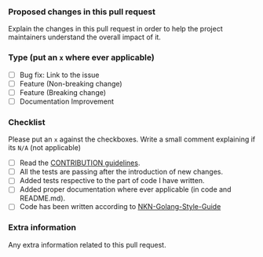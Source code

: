 ### Proposed changes in this pull request
Explain the changes in this pull request in order to help the project maintainers understand the overall impact of it.

### Type (put an `x` where ever applicable)
- [ ] Bug fix: Link to the issue
- [ ] Feature (Non-breaking change)
- [ ] Feature (Breaking change)
- [ ] Documentation Improvement

### Checklist
Please put an `x` against the checkboxes. Write a small comment explaining if its `N/A` (not applicable)

- [ ] Read the [CONTRIBUTION guidelines](https://github.com/nknorg/nkn#contributing).
- [ ] All the tests are passing after the introduction of new changes.
- [ ] Added tests respective to the part of code I have written.
- [ ] Added proper documentation where ever applicable (in code and README.md).
- [ ] Code has been written according to [NKN-Golang-Style-Guide](https://github.com/nknorg/nkn/wiki/NKN-Golang-Style-Guide)

### Extra information
Any extra information related to this pull request.
